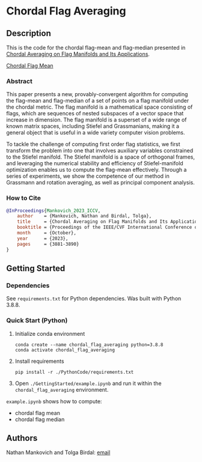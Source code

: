 # Chordal Flag Averaging

## Description

This is the code for the chordal flag-mean and flag-median presented in [Chordal Averaging on Flag Manifolds and Its Applications](https://openaccess.thecvf.com/content/ICCV2023/papers/Mankovich_Chordal_Averaging_on_Flag_Manifolds_and_Its_Applications_ICCV_2023_paper.pdf).

[Chordal Flag Mean](PythonCode/synthetic/planes_fl_main.pdf)

### Abstract
This paper presents a new, provably-convergent algorithm for computing the flag-mean and flag-median of a set of points on a flag manifold under the chordal metric. The flag manifold is a mathematical space consisting of flags, which are sequences of nested subspaces of a vector space that increase in dimension. The flag manifold is a superset of a wide range of known matrix spaces, including Stiefel and Grassmanians, making it a general object that is useful in a wide variety computer vision problems.

To tackle the challenge of computing first order flag statistics, we first transform the problem into one that involves auxiliary variables constrained to the Stiefel manifold. The Stiefel manifold is a space of orthogonal frames, and leveraging the numerical stability and efficiency of Stiefel-manifold optimization enables us to compute the flag-mean effectively. Through a series of experiments, we show the competence of our method in Grassmann and rotation averaging, as well as principal component analysis.

### How to Cite

```Bibtex
@InProceedings{Mankovich_2023_ICCV,
    author    = {Mankovich, Nathan and Birdal, Tolga},
    title     = {Chordal Averaging on Flag Manifolds and Its Applications},
    booktitle = {Proceedings of the IEEE/CVF International Conference on Computer Vision (ICCV)},
    month     = {October},
    year      = {2023},
    pages     = {3881-3890}
}
```



## Getting Started

### Dependencies

See `requirements.txt` for Python dependencies. Was built with Python 3.8.8.

### Quick Start (Python)

1. Initialize conda environment

    ```
    conda create --name chordal_flag_averaging python=3.8.8
    conda activate chordal_flag_averaging
    ```

1. Install requirements

    ```
    pip install -r ./PythonCode/requirements.txt
    ```

1. Open `./GettingStarted/example.ipynb` and run it within the `chordal_flag_averaging` environment.

`example.ipynb` shows how to compute:

* chordal flag mean
* chordal flag median


## Authors

Nathan Mankovich and Tolga Birdal: [email](mailto:nathan.mankovich@gmail.com)

